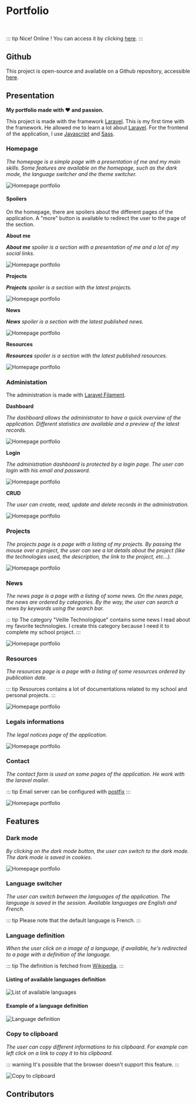 <script setup>
import { VPTeamMembers } from 'vitepress/theme'

const additionalsMembers = []

const members = [
	...additionalsMembers,
  {
		avatar: "https://github.com/AlxisHenry.png",
		name: "Alexis Henry",
		title: "Contributor",
		links: [
			{ icon: "github", link: "https://github.com/Alxishenry" },
			{
				icon: "linkedin",
				link: "https://www.linkedin.com/in/alexishenry03",
			},
  	],
  },
];

</script>

# Portfolio <Badge type="tip" text="v3.7.1" />

<br>

::: tip Nice!
Online ! You can access it by clicking [here](https://alexishenry.eu).
:::

## Github

This project is open-source and available on a Github repository, accessible [here](https://github.com/AlxisHenry/alexishenry.eu). 

## Presentation

**My portfolio made with :heart: and passion.**

This project is made with the framework [Laravel](https://laravel.com/). This is my first time with the framework. He allowed me to learn a lot about [Laravel](https://laravel.com/). For the frontend of the application, I use [Javascript](https://www.javascript.com/) and [Sass](https://sass-lang.com/).

### Homepage

*The homepage is a simple page with a presentation of me and my main skills. Some features are available on the homepage, such as the dark mode, the language switcher and the theme switcher.*

![Homepage portfolio](/static/portfolio-home.png)

#### Spoilers

On the homepage, there are spoilers about the different pages of the application. A "more" button is available to redirect the user to the page of the section.

**About me**

***About me** spoiler is a section with a presentation of me and a lot of my social links.*

![Homepage portfolio](/static/portfolio-spoilers-about.png)

**Projects**

***Projects** spoiler is a section with the latest projects.*

![Homepage portfolio](/static/portfolio-spoilers-projects.png)

**News**

***News** spoiler is a section with the latest published news.*

![Homepage portfolio](/static/portfolio-spoilers-news.png)

**Resources**

***Resources** spoiler is a section with the latest published resources.*

![Homepage portfolio](/static/portfolio-spoilers-resources.png)

### Administation

The administration is made with [Laravel Filament](https://filamentadmin.com/).

**Dashboard**

*The dashboard allows the administrator to have a quick overview of the application. Different statistics are available and a preview of the latest records.*

![Homepage portfolio](/static/portfolio-admin.png)

**Login**

*The administration dashboard is protected by a login page. The user can login with his email and password.*

![Homepage portfolio](/static/portfolio-login.png)

**CRUD**

*The user can create, read, update and delete records in the administration.*

![Homepage portfolio](/static/portfolio-admin-example-records.png)

### Projects

*The projects page is a page with a listing of my projects. By passing the mouse over a project, the user can see a lot details about the project (like the technologies used, the description, the link to the project, etc...).*

![Homepage portfolio](/static/portfolio-projects.png)

### News

*The news page is a page with a listing of some news. On the news page, the news are ordered by categories. By the way, the user can search a news by keywords using the search bar.*

::: tip
The category "Veille Technologique" contains some news I read about my favorite technologies. I create this category because I need it to complete my school project.
:::

![Homepage portfolio](/static/portfolio-news.png)

### Resources

*The resources page is a page with a listing of some resources ordered by publication date.*

::: tip
Resources contains a lot of documentations related to my school and personal projects.
:::

![Homepage portfolio](/static/portfolio-resources.png)

### Legals informations

*The legal notices page of the application.*

![Homepage portfolio](/static/portfolio-legals.png)

### Contact

*The contact form is used on some pages of the application. He work with the laravel mailer.*

::: tip
Email server can be configured with [postfix](https://www.postfix.org/)
:::

![Homepage portfolio](/static/portfolio-contact.png)

## Features

### Dark mode  <Badge type="tip" text="release v3.1" />

*By clicking on the dark mode button, the user can switch to the dark mode. The dark mode is saved in cookies.*

![Homepage portfolio](/static/portfolio-home-dark.png)

### Language switcher  <Badge type="tip" text="released v3.7" />

*The user can switch between the languages of the application. The language is saved in the session. Available languages are English and French.*	

::: tip
Please note that the default language is French.
:::


### Language definition

*When the user click on a image of a language, if available, he's redirected to a page with a definition of the language.*

::: tip
The definition is fetched from [Wikipedia](https://www.wikipedia.org/).
:::

#### Listing of available languages definition

![List of available languages](/static/portfolio-languages.png)

#### Example of a language definition

![Language definition](/static/portfolio-language.png)

### Copy to clipboard

*The user can copy different informations to his clipboard. For example can left click on a link to copy it to his clipboard.*

::: warning
It's possible that the browser doesn't support this feature.
:::

![Copy to clipboard](/static/portfolio-copy-to-clipboard.png)

## Contributors

<VPTeamMembers size="medium" :members="members" />
